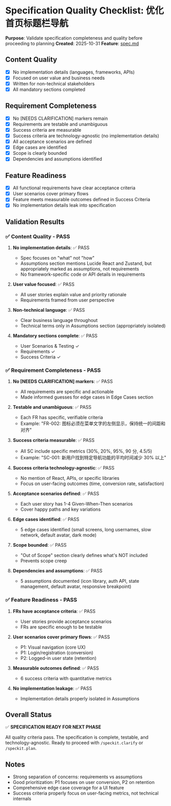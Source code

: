 # Specification Quality Checklist: 优化首页标题栏导航

**Purpose**: Validate specification completeness and quality before proceeding to planning
**Created**: 2025-10-31
**Feature**: [spec.md](../spec.md)

## Content Quality

- [x] No implementation details (languages, frameworks, APIs)
- [x] Focused on user value and business needs
- [x] Written for non-technical stakeholders
- [x] All mandatory sections completed

## Requirement Completeness

- [x] No [NEEDS CLARIFICATION] markers remain
- [x] Requirements are testable and unambiguous
- [x] Success criteria are measurable
- [x] Success criteria are technology-agnostic (no implementation details)
- [x] All acceptance scenarios are defined
- [x] Edge cases are identified
- [x] Scope is clearly bounded
- [x] Dependencies and assumptions identified

## Feature Readiness

- [x] All functional requirements have clear acceptance criteria
- [x] User scenarios cover primary flows
- [x] Feature meets measurable outcomes defined in Success Criteria
- [x] No implementation details leak into specification

## Validation Results

### ✅ Content Quality - PASS

1. **No implementation details**: ✅ PASS
   - Spec focuses on "what" not "how"
   - Assumptions section mentions Lucide React and Zustand, but appropriately marked as assumptions, not requirements
   - No framework-specific code or API details in requirements

2. **User value focused**: ✅ PASS
   - All user stories explain value and priority rationale
   - Requirements framed from user perspective

3. **Non-technical language**: ✅ PASS
   - Clear business language throughout
   - Technical terms only in Assumptions section (appropriately isolated)

4. **Mandatory sections complete**: ✅ PASS
   - User Scenarios & Testing ✓
   - Requirements ✓
   - Success Criteria ✓

### ✅ Requirement Completeness - PASS

1. **No [NEEDS CLARIFICATION] markers**: ✅ PASS
   - All requirements are specific and actionable
   - Made informed guesses for edge cases in Edge Cases section

2. **Testable and unambiguous**: ✅ PASS
   - Each FR has specific, verifiable criteria
   - Example: "FR-002: 图标必须在菜单文字的左侧显示，保持统一的间距和对齐"

3. **Success criteria measurable**: ✅ PASS
   - All SC include specific metrics (30%, 20%, 95%, 90 分, 4.5/5)
   - Example: "SC-001: 新用户找到特定导航功能的平均时间减少 30% 以上"

4. **Success criteria technology-agnostic**: ✅ PASS
   - No mention of React, APIs, or specific libraries
   - Focus on user-facing outcomes (time, conversion rate, satisfaction)

5. **Acceptance scenarios defined**: ✅ PASS
   - Each user story has 1-4 Given-When-Then scenarios
   - Cover happy paths and key variations

6. **Edge cases identified**: ✅ PASS
   - 5 edge cases identified (small screens, long usernames, slow network, default avatar, dark mode)

7. **Scope bounded**: ✅ PASS
   - "Out of Scope" section clearly defines what's NOT included
   - Prevents scope creep

8. **Dependencies and assumptions**: ✅ PASS
   - 5 assumptions documented (icon library, auth API, state management, default avatar, responsive breakpoint)

### ✅ Feature Readiness - PASS

1. **FRs have acceptance criteria**: ✅ PASS
   - User stories provide acceptance scenarios
   - FRs are specific enough to be testable

2. **User scenarios cover primary flows**: ✅ PASS
   - P1: Visual navigation (core UX)
   - P1: Login/registration (conversion)
   - P2: Logged-in user state (retention)

3. **Measurable outcomes defined**: ✅ PASS
   - 6 success criteria with quantitative metrics

4. **No implementation leakage**: ✅ PASS
   - Implementation details properly isolated in Assumptions

## Overall Status

✅ **SPECIFICATION READY FOR NEXT PHASE**

All quality criteria pass. The specification is complete, testable, and technology-agnostic. Ready to proceed with `/speckit.clarify` or `/speckit.plan`.

## Notes

- Strong separation of concerns: requirements vs assumptions
- Good prioritization: P1 focuses on user conversion, P2 on retention
- Comprehensive edge case coverage for a UI feature
- Success criteria properly focus on user-facing metrics, not technical internals
